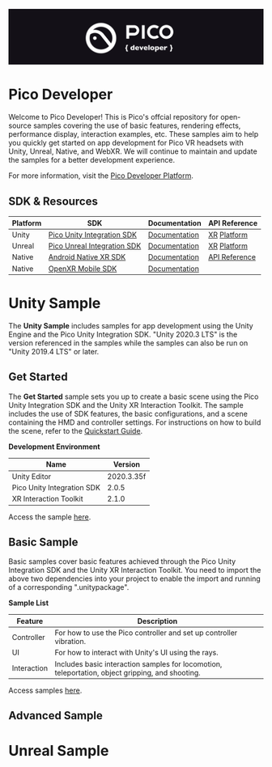 ![image](https://github.com/Pico-Developer/.github/blob/main/images/logo.png?raw=true)

# Pico Developer
Welcome to Pico Developer! This is Pico's offcial repository for open-source samples covering the use of basic features, rendering effects, performance display, interaction examples, etc. These samples aim to help you quickly get started on app development for Pico VR headsets with Unity, Unreal, Native, and WebXR. We will continue to maintain and update the samples for a better development experience.

For more information, visit the [Pico Developer Platform](https://developer.pico-interactive.com/).

## SDK & Resources

|Platform |  SDK | Documentation | API Reference|
|  ----   | ---- |      ----     |     ----     |
| Unity   | [Pico Unity Integration SDK](https://developer.pico-interactive.com/sdk?deviceId=1&platformId=1&itemId=12) | [Documentation](https://developer.pico-interactive.com/document/unity)|[XR](https://pdocor.pico-interactive.com/reference/unity/xr/2.05/) [Platform](https://pdocor.pico-interactive.com/reference/unity/platform/1.0/)|
| Unreal  | [Pico Unreal Integration SDK](https://developer.pico-interactive.com/sdk?deviceId=1&platformId=2&itemId=13)| [Documentation](https://developer.pico-interactive.com/document/unreal)|[XR](https://pdocor.pico-interactive.com/reference/unreal/xr/12832/240774/) [Platform](https://pdocor.pico-interactive.com/reference/unreal/platform/1.0/)|
| Native  | [Android Native XR SDK](https://developer.pico-interactive.com/sdk?deviceId=1&platformId=3&itemId=16)| [Documentation](https://developer.pico-interactive.com/docs/native/en/13158/android-native-xr-quickstart/#overview)|[API Reference](https://pdocor.pico-interactive.com/reference/native/xr/2.0.1/)|
| Native  | [OpenXR Mobile SDK](https://developer.pico-interactive.com/sdk?deviceId=1&platformId=3&itemId=11)| [Documentation](https://developer.pico-interactive.com/docs/native/en/13158/openxr-mobile-sdk-overview/#introduction-to-openxr)||

# Unity Sample
The **Unity Sample** includes samples for app development using the Unity Engine and the Pico Unity Integration SDK. "Unity 2020.3 LTS" is the version referenced in the samples while the samples can also be run on "Unity 2019.4 LTS" or later.

## Get Started
The **Get Started** sample sets you up to create a basic scene using the Pico Unity Integration SDK and the Unity XR Interaction Toolkit. The sample includes the use of SDK features, the basic configurations, and a scene containing the HMD and controller settings. For instructions on how to build the scene, refer to the [Quickstart Guide](https://developer.pico-interactive.com/document/unity).

**Development Environment**

| Name  | Version    |
| ----  |  ----      |
| Unity Editor | 2020.3.35f |
| Pico Unity Integration SDK | 2.0.5 |
| XR Interaction Toolkit | 2.1.0 |

Access the sample [here](https://github.com/Pico-Developer/Getstarted-Unity).

## Basic Sample
Basic samples cover basic features achieved through the Pico Unity Integration SDK and the Unity XR Interaction Toolkit. You need to import the above two dependencies into your project to enable the import and running of a corresponding ".unitypackage".

**Sample List**

| Feature | Description |
| -----   |    ----     |
| Controller   |  For how to use the Pico controller and set up controller vibration. |
| UI      |  For how to interact with Unity's UI using the rays. |
| Interaction |   Includes basic interaction samples for locomotion, teleportation, object gripping, and shooting.  |

Access samples [here]().

## Advanced Sample

# Unreal Sample
